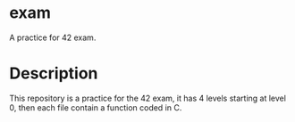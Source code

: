 # exam
A practice for 42 exam.

# Description 
This repository is a practice for the 42 exam, it has 4 levels starting at level 0, then each file contain a function coded in C.
